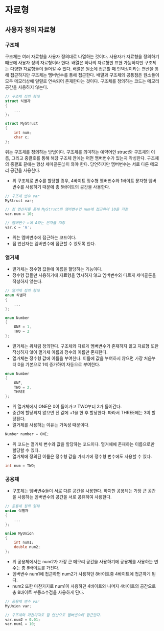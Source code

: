 # 자료형
## 사용자 정의 자료형
### 구조체
구조체는 여러 자료형을 사용자 정의대로 나열하는 것이다.
사용자가 자료형을 정의하기 때문에 사용자 정의 자료형이라 한다.
배열은 하나의 자료형만 표현 가능하지만 구조체는 다양한 자료형들이 들어갈 수 있다.
배열은 원소에 접근할 때 인덱싱이라는 연산을 통해 접근하지만 구조체는 멤버변수를 통해 접근한다.
배열과 구조체의 공통점은 원소들이 모두 메모리상에 일렬로 연속되어 존재한다는 것이다.
구조체를 정의하는 코드는 메모리 공간을 사용하지 않는다.

```cpp
// 구조체 정의 형태
struct 식별자
{
    ...
};

struct MyStruct
{
    int num;
    char c;
};
```

위는 구조체를 정의하는 방법이다. 구조체를 의미하는 예약어인 struct와 구조체의 이름, 그리고 중괄호를 통해 해당 구조체 안에는 어떤 멤버변수가 있는지 작성한다.
구조체의 중괄호 끝에는 항상 세미콜론(;)이 와야 한다.
당연하지만 멤버변수는 서로 다른 메모리 공간을 사용한다.
- 위 구조체로 변수를 할당할 경우, 4바이트 정수형 멤버변수와 1바이트 문자형 멤버변수를 사용하기 때문에 총 5바이트의 공간을 사용한다.

```cpp
// 구조체 변수 var
MyStruct var;

// 점 연산자를 통해 MyStruct의 멤버변수인 num에 접근하여 10을 저장
var.num = 10;

// 멤버변수 c에 A라는 문자를 저장
var.c = 'A';
```

- 위는 멤버변수에 접근하는 코드이다.
- 점 연산자는 멤버변수에 접근할 수 있도록 한다.
### 열거체
- 열거체는 정수형 값들에 이름을 할당하는 기능이다.
- 정수형 값들만 사용하기에 자료형을 명시하지 않고 멤버변수와 다르게 세미콜론을 작성하지 않는다.

```cpp
// 열거체 정의 형태
enum 식별자
{
    ...
};

enum Number
{
    ONE = 1,
    TWO = 2
};
```

- 열거체는 위처럼 정의한다. 구조체와 다르게 멤버변수가 존재하지 않고 자료형 또한 작성하지 않아 열거체 이름과 정수의 이름만 존재한다.
- 열거체는 정수형 값에 이름을 부여한다. 이름에 값을 부여하지 않으면 가장 처음부터 0을 기본으로 1씩 증가하여 자동으로 부여한다.

```cpp
enum Number
{
    ONE,
    TWO = 2,
    THREE
};
```

- 위 열거체에서 ONE은 0이 들어가고 TWO부터 2가 들어간다.
- 중간에 할당되지 않으면 전 값에 +1을 한 후 할당한다. 따라서 THREE에는 3이 할당된다.
- 열거체를 사용하는 이유는 가독성 때문이다.

```cpp
Number number = ONE;
```

- 위 코드는 열거체 변수와 값을 할당하는 코드이다. 열거체에 존재하는 이름으로만 할당할 수 있다.
- 열거체에 정의된 이름은 정수형 값을 가지기에 정수형 변수에도 사용할 수 있다.

```cpp
int num = TWO;
```
### 공용체
- 구조체는 멤버변수들이 서로 다른 공간을 사용한다. 하지만 공용체는 가장 큰 공간을 사용하는 멤버변수의 공간을 서로 공유하여 사용한다.

```cpp
// 공용체 정의 형태
union 식별자
{
    ...
};

union MyUnion
{
    int num1;
    double num2;
};
```

- 위 공용체에서는 num2가 가장 큰 메모리 공간을 사용하기에 공용체를 사용하는 변수는 총 8바이트를 가진다.
- 멤버변수 num1에 접근하면 num2가 사용하던 8바이트중 4바이트에 접근하게 된다.
- num2 또한 마찬가지로 num1이 사용하던 4바이트와 나머지 4바이트의 공간으로 총 8바이트 부동소수점을 사용하게 된다.

```cpp
// 공용체 변수 var
MyUnion var;

// 구조체와 마찬가지로 점 연산으로 멤버변수에 접근한다.
var.num2 = 0.01;
var.num1 = 10;
```